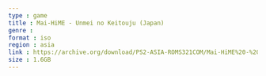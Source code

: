 ```yaml
---
type : game
title : Mai-HiME - Unmei no Keitouju (Japan)
genre : 
format : iso
region : asia
link : https://archive.org/download/PS2-ASIA-ROMS321COM/Mai-HiME%20-%20Unmei%20no%20Keitouju%20%28Japan%29.7z
size : 1.6GB
---
```

